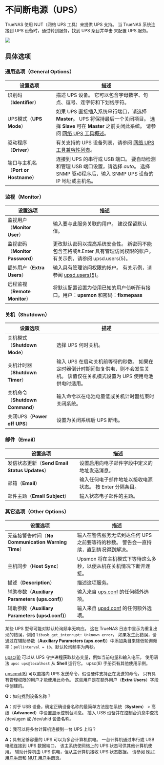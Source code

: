 # 不间断电源（UPS）

TrueNAS 使用 NUT（网络 UPS 工具）来提供 UPS 支持。 当 TrueNAS 系统连接到 UPS 设备时，通过转到服务，找到 UPS 条目并单击 来配置 UPS 服务。

![](https://www.truenas.com/docs/images/CORE/12.0/ServicesUPSOptions.png)

## 具体选项



### 通用选项（General Options）

| 设置选项                             | 描述                                                         |
| ------------------------------------ | ------------------------------------------------------------ |
| 识别码（**Identifier**）             | 描述 UPS 设备。 它可以包含字母数字、句点、逗号、连字符和下划线字符。 |
| UPS模式（**UPS Mode**）              | 如果 UPS 直接插入系统串行端口，请选择 **Master**。 UPS 将保持最后一个关闭项目。 选择 **Slave** 可在 **Master** 之前关闭此系统。 请参阅 [网络 UPS 工具概述](http://networkupstools.org/docs/user-manual.chunked/ar01s02.html#_monitoring_client)。 |
| 驱动程序（**Driver**）               | 有关支持的 UPS 设备列表，请参阅 [网络 UPS 工具兼容性列表](http://networkupstools.org/stable-hcl.html)。 |
| 端口与主机名（**Port or Hostname**） | 连接到 UPS 的串行或 USB 端口。 要自动检测和管理 USB 端口设置，请选择 *auto*。 选择 SNMP 驱动程序后，输入 SNMP UPS 设备的 IP 地址或主机名。 |

### 监视（Monitor）

| 设置选项                         | 描述                                                         |
| -------------------------------- | ------------------------------------------------------------ |
| 监视用户（**Monitor User**）     | 输入要与此服务关联的用户。 建议保留默认值。                  |
| 监视密码（**Monitor Password**） | 更改默认密码以提高系统安全性。 新密码不能包含空格或#.Enter 具有管理访问权限的帐户。 有关示例，请参阅 upsd.users(5)。 |
| 额外用户（**Extra Users**）      | 输入具有管理访问权限的帐户。 有关示例，请参阅 [upsd.users(5)](https://www.freebsd.org/cgi/man.cgi?query=upsd.users)。 |
| 远程监视（**Remote Monitor**）   | 将默认配置设置为使用已知的用户侦听所有接口。用户：**upsmon** 和密码：**fixmepass** |

### 关机（Shutdown）

| 设置选项                         | 描述                                                         |
| -------------------------------- | ------------------------------------------------------------ |
| 关机模式（**Shutdown Mode**）    | 选择 UPS 何时关机。                                          |
| 关机计时器（**Shutdown Timer**） | 输入 UPS 在启动关机前等待的秒数。 如果在定时器倒计时期间恢复供电，则不会发生关机。 该值仅在关机模式设置为 UPS 使用电池供电时适用。 |
| 关机命令（**Shutdown Command**） | 输入命令以在电池电量低或关机计时器结束时关闭系统。           |
| 关闭UPS（**Power off UPS**）     | 设置为关闭系统后 UPS 断电。                                  |

### 邮件（Email）

| 设置选项                                      | 描述                                                     |
| --------------------------------------------- | -------------------------------------------------------- |
| 发信状态更新（**Send Email Status Updates**） | 设置启用向电子邮件字段中定义的地址发送消息。             |
| 邮箱（**Email**）                             | 输入任何电子邮件地址以接收电源状态。 按 Enter 分隔条目。 |
| 邮件主题（**Email Subject**）                 | 输入状态电子邮件的主题。                                 |

### 其它选项（Other Options）

| 设置选项                                            | 描述                                                         |
| --------------------------------------------------- | ------------------------------------------------------------ |
| 无连接警告时间（**No Communication Warning Time**） | 输入在警告服务无法到达任何 UPS 之前要等待的秒数。 警告会一直持续，直到情况得到解决。 |
| 主机同步（**Host Sync**）                           | Upsmon 将在主机模式下等待这么多秒，以便从机在关机情况下断开连接。 |
| 描述（**Description**）                             | 描述这项服务。                                               |
| 辅助参数（**Auxiliary Parameters (ups.conf)**）     | 输入来自 [ups.conf](http://networkupstools.org/docs/man/ups.conf.html) 的任何额外选项。 |
| 辅助参数（**Auxiliary Parameters (upsd.conf)**）    | 输入来自 [upsd.conf](http://networkupstools.org/docs/man/upsd.conf.html) 的任何额外选项。 |

某些 UPS 型号可能对默认轮询频率无响应。 这在 TrueNAS 日志中显示为重复出现的错误，例如 `libusb_get_interrupt: Unknown error`。 如果发生此错误，请通过在辅助参数（**Auxiliary Parameters (ups.conf)**）中添加条目来降低轮询频率：`pollinterval = 10`。默认轮询频率为两秒。

[upsc(8)](https://www.freebsd.org/cgi/man.cgi?query=upsc) 可以从 UPS 守护进程获取状态变量，例如当前电量和输入电压。 使用语法 `upsc ups@localhost` 从 **Shell** 运行它。 upsc(8) 手册页有其他使用示例。

[upscmd(8)](https://www.freebsd.org/cgi/man.cgi?query=upscmd) 可以直接向 UPS 发送命令，假设硬件支持正在发送的命令。 只有具有管理权限的用户才能使用此命令。 这些用户是在额外用户（**Extra Users**）字段中创建的。

**Q**：如何找到设备名称？

**A**：对于 USB 设备，确定正确设备名称的最简单方法是在系统（**System**） > 高级（**Advanced**）中设置显示控制台消息。 插入 USB 设备并在控制台消息中查找 /dev/ugen 或 /dev/uhid 设备名称。

**Q**：我可以将多台计算机连接到一台 UPS 上吗？

**A**；具有足够容量的 UPS 可以为多台计算机供电。 一台计算机通过串行或 USB 电缆连接到 UPS 数据端口。 该主系统使网络上的 UPS 状态可供其他计算机使用。 辅助计算机由 UPS 供电，但从主计算机接收 UPS 状态数据。 请参阅 [NUT 用户手册](https://networkupstools.org/docs/user-manual.chunked/index.html)和 [NUT 用户手册页](https://networkupstools.org/docs/man/index.html#User_man)。


